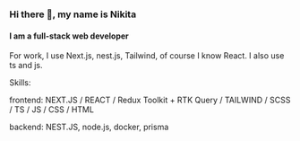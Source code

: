 ### Hi there 👋, my name is Nikita
#### I am a full-stack web developer
For work, I use Next.js, nest.js, Tailwind, of course I know React. I also use ts and js.

Skills: 

frontend: NEXT.JS / REACT / Redux Toolkit + RTK Query / TAILWIND / SCSS / TS / JS / CSS / HTML

backend: NEST.JS, node.js, docker, prisma

